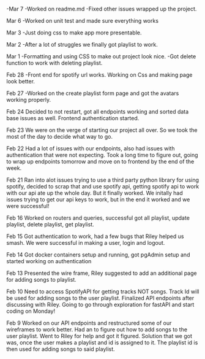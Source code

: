 -Mar 7
-Worked on readme.md
-Fixed other issues wrapped up the project.

Mar 6
-Worked on unit test and made sure everything works

Mar 3
-Just doing css to make app more presentable.

Mar 2
-After a lot of struggles we finally got playlist to work.

Mar 1
-Formatting and using CSS to make out project look nice.
-Got delete function to work with deleting playlist.

Feb 28
-Front end for spotify url works. Working on Css and making page look better.

Feb 27
-Worked on the create playlist form page and got the avatars working properly.

Feb 24
Decided to not restart, got all endpoints working and sorted data base issues as well. Frontend authentication started.

Feb 23
We were on the verge of starting our project all over. So we took the most of the day to decide what way to go.

Feb 22
Had a lot of issues with our endpoints, also had issues with authentication that were not expecting. Took a long time to figure out, going to wrap up endpoints tomorrow and move on to frontend by the end of the week.

Feb 21
Ran into alot issues trying to use a third party python library for using spotify, decided to scrap that and use spotify api, getting spotify api to work with our api ate up the whole day. But it finally worked. We initally had issues trying to get our api keys to work, but in the end it worked and we were successful!

Feb 16
Worked on routers and queries, successful got all playlist, update playlist, delete playlist, get playlist.

Feb 15
Got authentication to work, had a few bugs that Riley helped us smash. We were successful in making a user, login and logout.

Feb 14
Got docker containers setup and running, got pgAdmin setup and started working on authentication

Feb 13
Presented the wire frame, Riley suggested to add an additional page for adding songs to playlist.

Feb 10
Need to access SpotifyAPI for getting tracks NOT songs. Track Id will be used for adding songs to the user playlist. Finalized API endpoints after discussing with Riley. Going to go through exploration for fastAPI and start coding on Monday!

Feb 9
Worked on our API endpoints and restructured some of our wireframes to work better. Had an to figure out how to add songs to the user playlist.
Went to Riley for help and got it figured. Solution that we got was, once the user makes a playlist and id is assigned to it. The playlist id is then used for adding songs to said playlist.
